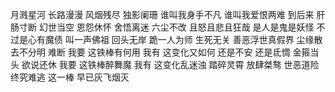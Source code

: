 月溅星河 长路漫漫
风烟残尽 独影阑珊
谁叫我身手不凡
谁叫我爱恨两难
到后来 肝肠寸断
幻世当空 恩怨休怀
舍悟离迷 六尘不改
且怒且悲且狂哉
是人是鬼是妖怪
不过是心有魔债
叫一声佛祖 回头无岸
跪一人为师 生死无关
善恶浮世真假界
尘缘散去不分明
难断
我要 这铁棒有何用
我有 这变化又如何
还是不安 还是氐惆
金箍当头 欲说还休
我要 这铁棒醉舞魔
我有 这变化乱迷浊
踏碎灵霄 放肆桀骜
世恶道险 终究难逃
这一棒
早已灰飞烟灭
